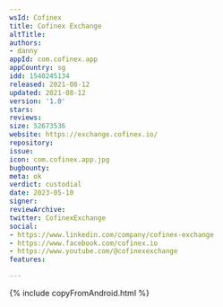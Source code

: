 ```yaml
---
wsId: Cofinex
title: Cofinex Exchange
altTitle: 
authors:
- danny
appId: com.cofinex.app
appCountry: sg
idd: 1540245134
released: 2021-08-12
updated: 2021-08-12
version: '1.0'
stars: 
reviews: 
size: 52673536
website: https://exchange.cofinex.io/
repository: 
issue: 
icon: com.cofinex.app.jpg
bugbounty: 
meta: ok
verdict: custodial
date: 2023-05-10
signer: 
reviewArchive: 
twitter: CofinexExchange
social:
- https://www.linkedin.com/company/cofinex-exchange
- https://www.facebook.com/cofinex.io
- https://www.youtube.com/@cofinexexchange
features: 

---
```


{% include copyFromAndroid.html %}